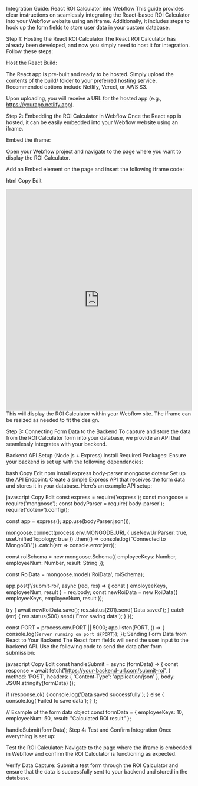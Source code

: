 Integration Guide: React ROI Calculator into Webflow
This guide provides clear instructions on seamlessly integrating the React-based ROI Calculator into your Webflow website using an iframe. Additionally, it includes steps to hook up the form fields to store user data in your custom database.

Step 1: Hosting the React ROI Calculator
The React ROI Calculator has already been developed, and now you simply need to host it for integration. Follow these steps:

Host the React Build:

The React app is pre-built and ready to be hosted. Simply upload the contents of the build/ folder to your preferred hosting service. Recommended options include Netlify, Vercel, or AWS S3.

Upon uploading, you will receive a URL for the hosted app (e.g., https://yourapp.netlify.app).

Step 2: Embedding the ROI Calculator in Webflow
Once the React app is hosted, it can be easily embedded into your Webflow website using an iframe.

Embed the iframe:

Open your Webflow project and navigate to the page where you want to display the ROI Calculator.

Add an Embed element on the page and insert the following iframe code:

html
Copy
Edit
<iframe 
  src="https://yourapp.netlify.app" 
  width="100%" 
  height="600" 
  style="border: none;"
  title="ROI Calculator">
</iframe>
This will display the ROI Calculator within your Webflow site. The iframe can be resized as needed to fit the design.

Step 3: Connecting Form Data to the Backend
To capture and store the data from the ROI Calculator form into your database, we provide an API that seamlessly integrates with your backend.

Backend API Setup (Node.js + Express)
Install Required Packages: Ensure your backend is set up with the following dependencies:

bash
Copy
Edit
npm install express body-parser mongoose dotenv
Set up the API Endpoint: Create a simple Express API that receives the form data and stores it in your database. Here’s an example API setup:

javascript
Copy
Edit
const express = require('express');
const mongoose = require('mongoose');
const bodyParser = require('body-parser');
require('dotenv').config();

const app = express();
app.use(bodyParser.json());

mongoose.connect(process.env.MONGODB_URI, { useNewUrlParser: true, useUnifiedTopology: true })
  .then(() => console.log("Connected to MongoDB"))
  .catch(err => console.error(err));

const roiSchema = new mongoose.Schema({
  employeeKeys: Number,
  employeeNum: Number,
  result: String
});

const RoiData = mongoose.model('RoiData', roiSchema);

app.post('/submit-roi', async (req, res) => {
  const { employeeKeys, employeeNum, result } = req.body;
  const newRoiData = new RoiData({ employeeKeys, employeeNum, result });

  try {
    await newRoiData.save();
    res.status(201).send('Data saved');
  } catch (err) {
    res.status(500).send('Error saving data');
  }
});

const PORT = process.env.PORT || 5000;
app.listen(PORT, () => {
  console.log(`Server running on port ${PORT}`);
});
Sending Form Data from React to Your Backend
The React form fields will send the user input to the backend API. Use the following code to send the data after form submission:

javascript
Copy
Edit
const handleSubmit = async (formData) => {
  const response = await fetch('https://your-backend-url.com/submit-roi', {
    method: 'POST',
    headers: {
      'Content-Type': 'application/json'
    },
    body: JSON.stringify(formData)
  });

  if (response.ok) {
    console.log('Data saved successfully');
  } else {
    console.log('Failed to save data');
  }
};

// Example of the form data object
const formData = {
  employeeKeys: 10,
  employeeNum: 50,
  result: "Calculated ROI result"
};

handleSubmit(formData);
Step 4: Test and Confirm Integration
Once everything is set up:

Test the ROI Calculator: Navigate to the page where the iframe is embedded in Webflow and confirm the ROI Calculator is functioning as expected.

Verify Data Capture: Submit a test form through the ROI Calculator and ensure that the data is successfully sent to your backend and stored in the database.

